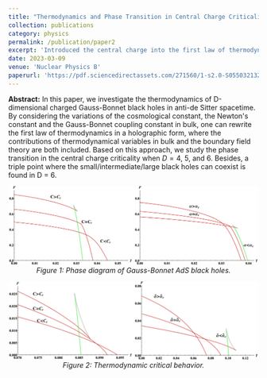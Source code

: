 ```yaml
---
title: "Thermodynamics and Phase Transition in Central Charge Criticality of Charged Gauss-Bonnet AdS Black Holes"
collection: publications
category: physics
permalink: /publication/paper2
excerpt: 'Introduced the central charge into the first law of thermodynamics of Gauss-Bonnet AdS black holes using the duality relation of the central charge in AdS/CFT correspondence. Calculated the critical value of thermodynamical variables using Wolfram Mathematica; analyzed corresponding thermodynamic properties of black holes. Wrote a painting program to draw phase diagrams of black holes in different dimensions using Wolfram Mathematica; demonstrated the new thermodynamic phase transition behavior of black holes.'
date: 2023-03-09
venue: 'Nuclear Physics B'
paperurl: 'https://pdf.sciencedirectassets.com/271560/1-s2.0-S0550321323X00078/1-s2.0-S0550321323001633/main.pdf?X-Amz-Security-Token=IQoJb3JpZ2luX2VjED8aCXVzLWVhc3QtMSJIMEYCIQDJmvvZe5gX%2Ff%2F7hFhi7pc%2BRZia5NJ1CW4Bv0p3HXUVqgIhAOMvSPWQULV90hLxApAdA3%2BsUrmfDA250rhDSbhY%2FZhBKrwFCMj%2F%2F%2F%2F%2F%2F%2F%2F%2F%2FwEQBRoMMDU5MDAzNTQ2ODY1IgynJsr3o9CAK7L50d0qkAWna5ibhF6nK%2BSqceAew56fMQvBg7iY7HF9%2BAxn9H6itjrmckn11h7piQsiN%2FtBaw5sM7CLYhVEqQXv0x%2Blpy7lrDCF3EeHyBM3CYPSHzpmCrsyXaw0xl8zM8nikzumm3qdywfAQ2efR%2BZHfZWqTHX0az0Fy0SYV40ZfNYyj8nrsCf4Y%2FpvLHihuPaMUSDx%2FiNdeFZRdni4RtAai2Mlvoq2lWFVVjRvyOTkjBrr87UkDoooRYmgsMAtt9%2BIIbqCpwwx0DGCFAAKFTpDZS2f2iNb%2Fbt6sKV6wOa7AgxpEANz6LjwdzNiSmc62Fn5Ja4VrUUnRZh8Ljw%2F318krWgmvrQZMf6vb8gBGCHPVL1LelxRSuy%2FQwFFQOC3tadaM9fJZAiq%2BfgaPbKwHRh9MDBhNOPCIgT2qAThn6ZUbS8JCNVaODPcuJjms5S2mhYkZUtqYVCd2XWRBYzcHZFJKYNnbouU%2Fr4qh4%2FPwmFAFAhFhHku8zf6ggv3uNHs8aZm2neCedehcscdOB3cEvyQtOddtZpxkgLTL4JUQ5m2kZBz8UySO1wh2nA8kNNyjm4v2iTaaNn5pwe7Bc%2Bt8qPyrdyMnpwlQdPPO4YDZk6WXc0t7gKaZHHcT1ugcYi7ePrZDZIuTxiXqSOZwNKVgeyGKHg6RX3W2tewdi1MZULDvHdb6eoVidI0aZJT%2BtHvoiMPqhhSgZQvmkFk0sHwK5yAcxApWynZ2LdV%2FHBOhY5bd9J0Z8Di5iLAOp9uyEq1dlBpcPIEsBPttjcIubohSUY1qdQhpa%2F4c1LaCnnnAU5antz8fs4euHU5zg2Ot0uN73QTMXqgthJcgzNlZkdZDOsAuOzi7oZxgBm%2BzQ9B8X%2BK2ztfnjUOKzCJ9ObGBjqwAXGXwYkObz6hi4hXPv9llpLBi1g%2B9HZIAnu09eIyetx7chVztaPS%2BF4cGqREeh6ZT4tk5p8PgcqaMTVIiPaK9694zHnpqAgxEAOxPw7yHjOa97m43zxsJOuYQFXyYqWp1pRXEEitEykvXqorG8YvwpmTiFYsBRaFzRGzCp27fnaW%2BgLDtWuHMNTJYdsvkcBJmd981GNI5RaQNuyIMDsv0lfygIRwvOjRnKo6XJETDrSg&X-Amz-Algorithm=AWS4-HMAC-SHA256&X-Amz-Date=20250928T234852Z&X-Amz-SignedHeaders=host&X-Amz-Expires=300&X-Amz-Credential=ASIAQ3PHCVTYTDFUIAHJ%2F20250928%2Fus-east-1%2Fs3%2Faws4_request&X-Amz-Signature=5719d8c72fcb1bbd96478139734555e0e63aae63054efdfd326fbb97698be1bb&hash=9fd5572ae9ac7926dfbdb9da6c0cef29e5a9bda13742c392defb2221e073c9f3&host=68042c943591013ac2b2430a89b270f6af2c76d8dfd086a07176afe7c76c2c61&pii=S0550321323001633&tid=spdf-d3e69eff-9e4c-4ec0-9ecb-4b7bcfd3d721&sid=d227b41d1df1b348cb9a07308d1be97876a0gxrqa&type=client&tsoh=d3d3LnNjaWVuY2VkaXJlY3QuY29t&rh=d3d3LnNjaWVuY2VkaXJlY3QuY29t&ua=0f115d5953545d5c575c&rr=986722536ba7c5e7&cc=us'
---
```


**Abstract:** In this paper, we investigate the thermodynamics of D-dimensional charged Gauss-Bonnet black holes in anti-de Sitter spacetime. By considering the variations of the cosmological constant, the Newton's constant and the Gauss-Bonnet coupling constant in bulk, one can rewrite the first law of thermodynamics in a holographic form, where the contributions of thermodynamical variables in bulk and the boundary field theory are both included. Based on this approach, we study the phase transition in the central charge criticality when $D = 4$, 5, and 6. Besides, a triple point where the small/intermediate/large black holes can coexist is found in D = 6.

<p align="center">
  <img src="/images/publication/paper2/f1.jpg" alt="Figure 1" width="500"/>
  <br>
  <em>Figure 1: Phase diagram of Gauss-Bonnet AdS black holes.</em>
</p>

<p align="center">
  <img src="/images/publication/paper2/f2.jpg" alt="Figure 2" width="500"/>
  <br>
  <em>Figure 2: Thermodynamic critical behavior.</em>
</p>